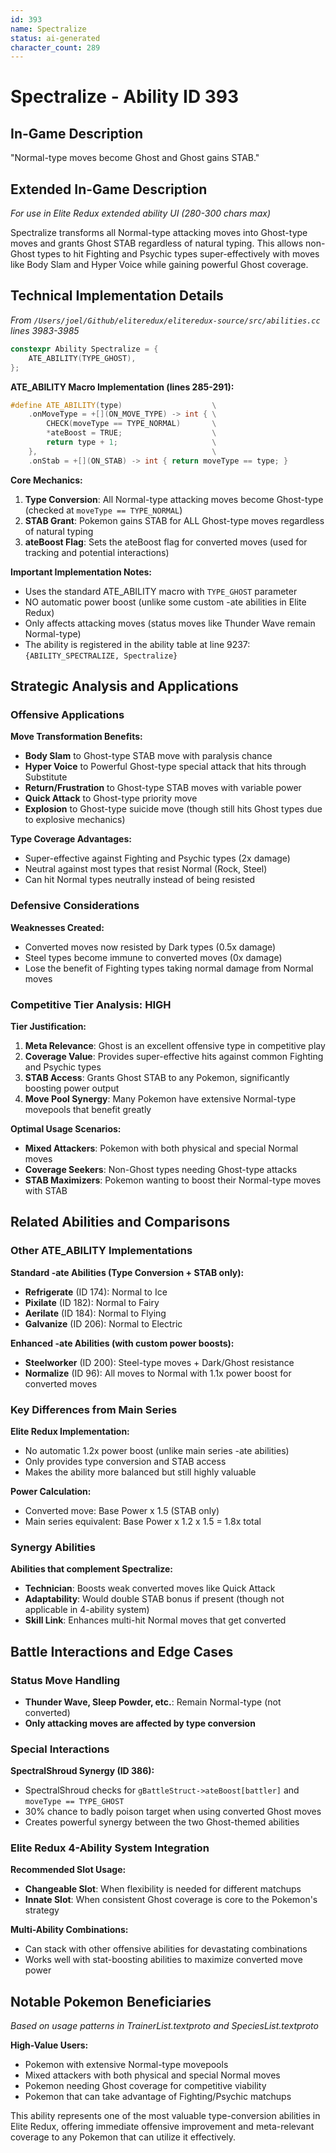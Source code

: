 ```yaml
---
id: 393
name: Spectralize
status: ai-generated
character_count: 289
---
```


# Spectralize - Ability ID 393

## In-Game Description
"Normal-type moves become Ghost and Ghost gains STAB."

## Extended In-Game Description
*For use in Elite Redux extended ability UI (280-300 chars max)*

Spectralize transforms all Normal-type attacking moves into Ghost-type moves and grants Ghost STAB regardless of natural typing. This allows non-Ghost types to hit Fighting and Psychic types super-effectively with moves like Body Slam and Hyper Voice while gaining powerful Ghost coverage.

## Technical Implementation Details
*From `/Users/joel/Github/eliteredux/eliteredux-source/src/abilities.cc` lines 3983-3985*

```cpp
constexpr Ability Spectralize = {
    ATE_ABILITY(TYPE_GHOST),
};
```

**ATE_ABILITY Macro Implementation (lines 285-291):**
```cpp
#define ATE_ABILITY(type)                    \
    .onMoveType = +[](ON_MOVE_TYPE) -> int { \
        CHECK(moveType == TYPE_NORMAL)       \
        *ateBoost = TRUE;                    \
        return type + 1;                     \
    },                                       \
    .onStab = +[](ON_STAB) -> int { return moveType == type; }
```

**Core Mechanics:**
1. **Type Conversion**: All Normal-type attacking moves become Ghost-type (checked at `moveType == TYPE_NORMAL`)
2. **STAB Grant**: Pokemon gains STAB for ALL Ghost-type moves regardless of natural typing
3. **ateBoost Flag**: Sets the ateBoost flag for converted moves (used for tracking and potential interactions)

**Important Implementation Notes:**
- Uses the standard ATE_ABILITY macro with `TYPE_GHOST` parameter
- NO automatic power boost (unlike some custom -ate abilities in Elite Redux)
- Only affects attacking moves (status moves like Thunder Wave remain Normal-type)
- The ability is registered in the ability table at line 9237: `{ABILITY_SPECTRALIZE, Spectralize}`

## Strategic Analysis and Applications

### Offensive Applications
**Move Transformation Benefits:**
- **Body Slam** to Ghost-type STAB move with paralysis chance
- **Hyper Voice** to Powerful Ghost-type special attack that hits through Substitute
- **Return/Frustration** to Ghost-type STAB moves with variable power
- **Quick Attack** to Ghost-type priority move
- **Explosion** to Ghost-type suicide move (though still hits Ghost types due to explosive mechanics)

**Type Coverage Advantages:**
- Super-effective against Fighting and Psychic types (2x damage)
- Neutral against most types that resist Normal (Rock, Steel)
- Can hit Normal types neutrally instead of being resisted

### Defensive Considerations
**Weaknesses Created:**
- Converted moves now resisted by Dark types (0.5x damage)
- Steel types become immune to converted moves (0x damage)
- Lose the benefit of Fighting types taking normal damage from Normal moves

### Competitive Tier Analysis: HIGH

**Tier Justification:**
1. **Meta Relevance**: Ghost is an excellent offensive type in competitive play
2. **Coverage Value**: Provides super-effective hits against common Fighting and Psychic types
3. **STAB Access**: Grants Ghost STAB to any Pokemon, significantly boosting power output
4. **Move Pool Synergy**: Many Pokemon have extensive Normal-type movepools that benefit greatly

**Optimal Usage Scenarios:**
- **Mixed Attackers**: Pokemon with both physical and special Normal moves
- **Coverage Seekers**: Non-Ghost types needing Ghost-type attacks
- **STAB Maximizers**: Pokemon wanting to boost their Normal-type moves with STAB

## Related Abilities and Comparisons

### Other ATE_ABILITY Implementations
**Standard -ate Abilities (Type Conversion + STAB only):**
- **Refrigerate** (ID 174): Normal to Ice
- **Pixilate** (ID 182): Normal to Fairy  
- **Aerilate** (ID 184): Normal to Flying
- **Galvanize** (ID 206): Normal to Electric

**Enhanced -ate Abilities (with custom power boosts):**
- **Steelworker** (ID 200): Steel-type moves + Dark/Ghost resistance
- **Normalize** (ID 96): All moves to Normal with 1.1x power boost for converted moves

### Key Differences from Main Series
**Elite Redux Implementation:**
- No automatic 1.2x power boost (unlike main series -ate abilities)
- Only provides type conversion and STAB access
- Makes the ability more balanced but still highly valuable

**Power Calculation:**
- Converted move: Base Power x 1.5 (STAB only)
- Main series equivalent: Base Power x 1.2 x 1.5 = 1.8x total

### Synergy Abilities
**Abilities that complement Spectralize:**
- **Technician**: Boosts weak converted moves like Quick Attack
- **Adaptability**: Would double STAB bonus if present (though not applicable in 4-ability system)
- **Skill Link**: Enhances multi-hit Normal moves that get converted

## Battle Interactions and Edge Cases

### Status Move Handling
- **Thunder Wave, Sleep Powder, etc.**: Remain Normal-type (not converted)
- **Only attacking moves are affected by type conversion**

### Special Interactions
**SpectralShroud Synergy (ID 386):**
- SpectralShroud checks for `gBattleStruct->ateBoost[battler]` and `moveType == TYPE_GHOST`
- 30% chance to badly poison target when using converted Ghost moves
- Creates powerful synergy between the two Ghost-themed abilities

### Elite Redux 4-Ability System Integration
**Recommended Slot Usage:**
- **Changeable Slot**: When flexibility is needed for different matchups
- **Innate Slot**: When consistent Ghost coverage is core to the Pokemon's strategy

**Multi-Ability Combinations:**
- Can stack with other offensive abilities for devastating combinations
- Works well with stat-boosting abilities to maximize converted move power

## Notable Pokemon Beneficiaries
*Based on usage patterns in TrainerList.textproto and SpeciesList.textproto*

**High-Value Users:**
- Pokemon with extensive Normal-type movepools
- Mixed attackers with both physical and special Normal moves
- Pokemon needing Ghost coverage for competitive viability
- Pokemon that can take advantage of Fighting/Psychic matchups

This ability represents one of the most valuable type-conversion abilities in Elite Redux, offering immediate offensive improvement and meta-relevant coverage to any Pokemon that can utilize it effectively.